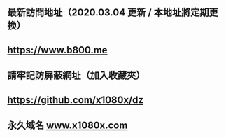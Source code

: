 最新訪問地址（2020.03.04 更新 / 本地址將定期更換）
-
https://www.b800.me
-
請牢記防屏蔽網址（加入收藏夾）
-
https://github.com/x1080x/dz
-
永久域名 www.x1080x.com
-
